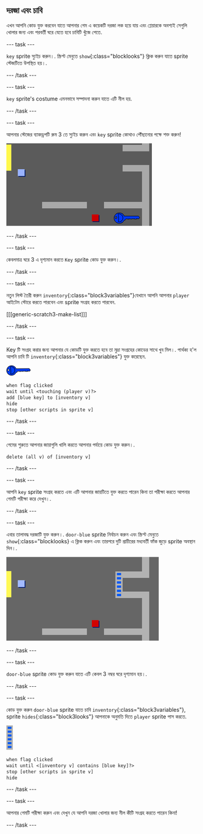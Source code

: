 ## দরজা এবং চাবি

এখন আপনি কোড যুক্ত করবেন যাতে আপনার গেম এ কয়েকটি দরজা লক হয়ে যায় এবং প্লেয়ারকে অবশ্যই সেগুলি খোলার জন্য এবং পরবর্তী ঘরে যেতে হবে চাবিটি খুঁজে পেতে.

--- task ---

`key` sprite স্যুইচ করুন।. স্ক্রিপ্ট মেনুতে `show`{:class="blocklooks"} ক্লিক করুন যাতে sprite স্টেজটিতে উপস্থিত হয়।.

--- /task ---

--- task ---

`key` sprite's costume এমনভাবে সম্পাদনা করুন যাতে এটি নীল হয়.

--- /task ---

--- task ---

আপনার স্টেজের ব্যাকড্রপটি রুম 3 তে স্যুইচ করুন এবং `key` sprite কোথাও পৌঁছানোর পক্ষে শক্ত করুন!

![screenshot](images/world-key.png)

--- /task ---

--- task ---

কেবলমাত্র ঘরে 3 এ দৃশ্যমান করতে `Key` sprite কোড যুক্ত করুন।.

--- /task ---

--- task ---

নতুন লিস্ট তৈরী করুন `inventory`{:class="block3variables"}যেখানে আপনি আপনার `player` আইটেম স্টোরে করতে পারবেন এবং sprite সংগ্রহ করতে পারবেন.

[[[generic-scratch3-make-list]]]

--- /task ---

--- task ---

Key টি সংগ্রহ করার জন্য আপনার যে কোডটি যুক্ত করতে হবে তা মুদ্রা সংগ্রহের কোডের সাথে খুব মিল।. পার্থক্য হ'ল আপনি চাবি টি `inventory`{:class="block3variables"} যুক্ত করেছেন.

![key](images/key.png)

```blocks3
when flag clicked
wait until <touching (player v)?>
add [blue key] to [inventory v]
hide
stop [other scripts in sprite v]
```

--- /task ---

--- task ---

গেমের শুরুতে আপনার জায়াগুলি খালি করতে আপনার পর্যায়ে কোড যুক্ত করুন।.

```blocks3
delete (all v) of [inventory v]
```

--- /task ---

--- task ---

আপনি `key` sprite সংগ্রহ করতে এবং এটি আপনার জায়টিতে যুক্ত করতে পারেন কিনা তা পরীক্ষা করতে আপনার গেমটি পরীক্ষা করে দেখুন।.

--- /task ---

--- task ---

এবার তালাবদ্ধ দরজাটি যুক্ত করুন।. `door-blue` sprite নির্বাচন করুন এবং স্ক্রিপ্ট মেনুতে `show`{:class="blocklooks} এ ক্লিক করুন এবং তারপরে দুটি প্রাচীরের মধ্যবর্তী ফাঁক জুড়ে sprite অবস্থান দিন।.

![screenshot](images/world-door.png)

--- /task ---

--- task ---

`door-blue` sprite কোড যুক্ত করুন যাতে এটি কেবল 3 নম্বর ঘরে দৃশ্যমান হয়।.

--- /task ---

--- task ---

কোড যুক্ত করুন `door-blue` sprite যাতে চাবি `inventory`{:class="block3variables"}, sprite `hides`{:class="block3looks"} আপনাকে অনুমতি দিতে `player` sprite পাস করতে.

![door](images/door.png)

```blocks3
when flag clicked
wait until <[inventory v] contains [blue key]?>
stop [other scripts in sprite v]
hide
```

--- /task ---

--- task ---

আপনার গেমটি পরীক্ষা করুন এবং দেখুন যে আপনি দরজা খোলার জন্য নীল কীটি সংগ্রহ করতে পারেন কিনা!

--- /task ---